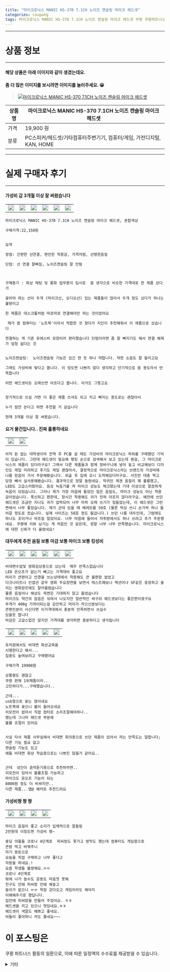 ```yaml
---
title: "마이크로닉스 MANIC HS-370 7.1CH 노이즈 캔슬링 마이크 헤드셋"
categories: coupang
tags: 마이크로닉스 MANIC HS-370 7.1CH 노이즈 캔슬링 마이크 헤드셋 쿠팡 쿠팡파트너스
---
```

---

# 상품 정보

---

#### 해당 상품은 아래 이미지와 같이 생겼는데요. 
#### 좀 더 많은 이미지를 보시려면 이미지를 눌러주세요. 😀
> [![마이크로닉스 MANIC HS-370 7.1CH 노이즈 캔슬링 마이크 헤드셋](https://static.coupangcdn.com/image/retail/images/2020/08/13/11/4/184166eb-a19b-4528-b7be-262007994d7d.jpg)](/re/AFFSDP?lptag=AF4416228&subid=AF4416228&pageKey=1955779842&itemId=3323296005&vendorItemId=71310157150&traceid=V0-153-982776f873fbdd2b "bk_decode")

상품명 | 마이크로닉스 MANIC HS-370 7.1CH 노이즈 캔슬링 마이크 헤드셋
-------|-------
가격 | 19,900 원
분류 | PC스피커/헤드셋/기타컴퓨터주변기기, 컴퓨터/게임, 가전디지털, KAN, HOME

---

# 실제 구매자 후기

---


####    가성비 갑 3개월 이상 잘 써왔습니다
| | | | | | |
| --- | --- | --- | --- | --- | --- | 
| <img src = "https://thumbnail10.coupangcdn.com/thumbnails/local/320/image2/PRODUCTREVIEW/202108/7/8900600224377978283/0d484a35-535c-42ff-9a88-b4347edbbd3f.jpg" style="width: 100%; height: auto; margin-top: -2.31094px; opacity: 1;">| <img src = "https://thumbnail6.coupangcdn.com/thumbnails/local/320/image2/PRODUCTREVIEW/202108/7/8900600224377978283/71f03fe4-4658-48ba-9a7f-1eabb209c5f8.jpg" style="width: 100%; height: auto; margin-top: -2.31094px; opacity: 1;">| <img src = "https://thumbnail7.coupangcdn.com/thumbnails/local/320/image2/PRODUCTREVIEW/202108/7/8900600224377978283/fe0fe044-5578-4d44-8ab2-bd41c3eea68d.jpg" style="width: 100%; height: auto; margin-top: -2.31094px; opacity: 1;">| <img src = "https://thumbnail8.coupangcdn.com/thumbnails/local/320/image2/PRODUCTREVIEW/202108/7/8900600224377978283/fa77be0f-e6f4-432f-beae-39143ac5146b.jpg" style="width: 100%; height: auto; margin-top: -2.31094px; opacity: 1;">| <img src = "https://thumbnail6.coupangcdn.com/thumbnails/local/320/image2/PRODUCTREVIEW/202108/7/8900600224377978283/802039da-4e72-425b-af1e-d2f422361b43.jpg" style="width: 100%; height: auto; margin-top: -2.31094px; opacity: 1;">| <img src = "https://thumbnail7.coupangcdn.com/thumbnails/local/320/image2/PRODUCTREVIEW/202108/7/8900600224377978283/c9233764-62b2-44fa-b0e7-a73113daa318.jpg" style="width: 100%; height: auto; margin-top: -2.31094px; opacity: 1;">| 

    마이크로닉스 MANIC HS-370 7.1CH 노이즈 캔슬링 마이크 헤드셋, 혼합색상 
    
    구매가격:22,150원 
    
    
    요약 
    
    장점: 간편한 선연결, 편안한 착용감, 가격저렴, 선명한음질
    
    단점: 선 연결 잘빠짐, 노이즈캔슬링 잘 안됨
    
    
    
    구매동기 : 화상 채팅 및 통화 업무용이 임시로  쓸 생각으로 비슷한 가격대로 한 제품 샀다가 
    
    꽂아야 하는 선이 두개 (마이크선, 오디오선) 있는 제품들이 많아서 두개 정도 샀다가 하나는 불량이고
    
    한 제품은 데스크톱처럼 따로따로 연결해야만 하는 것이었어요
    
     제가 쓸 컴퓨터는 '노트북'이라서 적합한 것 찾다가 지인이 추천해줘서 이 제품으로 샀습니다
    
    연결하는 게 기존 유에스비 모양이라 편리했습니다 단점이라면 좀 잘 빠지기도 해서 연결 해제가 엄청 쉽다는 것
    
    
    노이즈캔슬링:  노이즈캔슬링 기능은 있긴 한 듯 하나 약합니다. 약한 소음도 잘 들리고요 
    
    그래도 가성비에 맞다고 봅니다. 이 정도면 나쁘지 않다 생각하고 단기적으로 쓸 용도라서 만족합니다
    
    어떤 헤드셋이든 오래쓰면 아프다고 봅니다. 이거도 그렇고요
    
    
    장기적으로 쓰실 거면 더 좋은 제품 쓰셔도 되고 치고 빠지는 용도로는 괜찮아서
    
    누가 잠깐 쓴다고 하면 추천할 거 같습니다
    
    현재 3개월 이상 잘 써왔습니다.

####    요거 물건입니다.. 진짜 훌륭하네요
| | |
| --- | --- | 
| <img src = "https://thumbnail9.coupangcdn.com/thumbnails/local/320/image2/PRODUCTREVIEW/202109/12/6046703734080626617/867429c0-ea1d-4bdd-a23c-f4d0096aef76.jpg" style="width: 100%; height: auto; margin-top: -2.31094px; opacity: 1;">| <img src = "https://thumbnail10.coupangcdn.com/thumbnails/local/320/image2/PRODUCTREVIEW/202109/12/6046703734080626617/be07d1e0-d15a-4588-ae14-b769b82cc510.jpg" style="width: 100%; height: auto; margin-top: -2.31094px; opacity: 1;">| 

    아직 돈 없는 대학생이라 전역 후 PC를 살 때도 가성비의 마이크로닉스 파워를 구매했던 기억이 있습니다. 그런데 헤드셋이 필요해 랭킹 순으로 검색해서 보고 있는데 웬걸, 그 마이크로닉스의 제품이 있더라구요? 그래서 다른 제품들과 함께 장바구니에 넣어 놓고 비교해보다 디자인도 제일 미려하고 후기도 제일 괜찮아서, 결정적으로 마이크로닉스라는 브랜드의 가성비에 나름 믿음이 가서 주문해봤습니다. 외출 후 집에 오니 도착해있더라구요. 사진만 대충 찍고 당장 빼서 실사용해봤습니다. 결과적으로 정말 놀랐네요. 막귀인 제겐 음질이 꽤 훌륭했고, LED도 고급스러웠어요. 음성 녹음기를 켜 마이크 성능도 체크했는데 기대 이상으로 깔끔하게 녹음이 되었습니다. 그러나 제가 가장 마음에 들었던 점은 음질도, 마이크 성능도 아닌 착용감이었습니다. 푹신하고 편한데, 장시간 착용해도 귀가 전혀 아프지 않더라구요. 예전에 쓰던 헤드셋은 조금만 지나도 귀가 압박되어 너무 아파 오래 쓰기가 힘들었는데, 이 헤드셋은 그런 면에서 너무 좋았습니다. 제가 군대 있을 때 베레모를 59호 (물론 막상 쓰니 손가락 하나 들어갈 정도로 컸습니다. 실제 사이즈는 58호 정도 될겁니다.) 쓰던 나름 대두인데, 그럼에도 하나도 조이거나 아프질 않았어요. 너무 마음에 들어서 자취방에서도 하나 쓰려고 추가 주문했네요. 쿠팡에 리뷰 남기는 게 처음인 것 같은데, 정말 너무 너무 만족했습니다. 마이크로닉스에 대한 신뢰가 더 올랐네요!

####    대두에게 추천 음질 보통 마감 보통 마이크 보통 킹성비
| | | | | | |
| --- | --- | --- | --- | --- | --- | 
| <img src = "https://thumbnail8.coupangcdn.com/thumbnails/local/320/image2/PRODUCTREVIEW/202010/4/275794299978259028/1c638d16-1d88-45b7-8a59-9a8f10a85c72.jpg" style="width: 100%; height: auto; margin-top: -2.31094px; opacity: 1;">| <img src = "https://thumbnail10.coupangcdn.com/thumbnails/local/320/image2/PRODUCTREVIEW/202010/4/275794299978259028/686f1313-fb75-4129-ada5-dc5a243d4d0e.jpg" style="width: 100%; height: auto; margin-top: -2.31094px; opacity: 1;">| <img src = "https://thumbnail6.coupangcdn.com/thumbnails/local/320/image2/PRODUCTREVIEW/202010/4/275794299978259028/f736c34c-5d7b-46e2-884d-b0ee355b0703.jpg" style="width: 100%; height: auto; margin-top: -2.31094px; opacity: 1;">| <img src = "https://thumbnail6.coupangcdn.com/thumbnails/local/320/image2/PRODUCTREVIEW/202010/4/275794299978259028/99568173-3d2b-491f-aba3-5a32aa385d4a.jpg" style="width: 100%; height: auto; margin-top: -2.31094px; opacity: 1;">| <img src = "https://thumbnail8.coupangcdn.com/thumbnails/local/320/image2/PRODUCTREVIEW/202010/4/275794299978259028/a12e4a44-2979-4eed-9ebd-e9830fe4be23.jpg" style="width: 100%; height: auto; margin-top: -2.31094px; opacity: 1;">| <img src = "https://thumbnail10.coupangcdn.com/thumbnails/local/320/image2/PRODUCTREVIEW/202010/4/275794299978259028/5085022f-47a4-4ea4-bbca-5caabd22cda5.jpg" style="width: 100%; height: auto; margin-top: -2.31094px; opacity: 1;">| 

    비대면수업및 영화감상용으로 샀는데  매우 만족스럽습니다
    LED 온오프가 없는거 빼고는 가격대비 좋고요
    머리가 큰편이고 안경을 쓰는상태에서 착용해도 큰 불편함 없었고
    다크나이트나 인셉션 같우 영화 주요장면을 보면서 테스트해보니 액션이나 SF같은 웅장하고 울리는 영화장르에도 잘어울렸습니다
    물론 음질이나 해상도 측면은 기대하지 않고 들었습니다
    마이크도 약간의 잡음은 섞여서 나오지만 일반적인 싸구려 헤드셋보다는 좋은편이였구요 
    무게가 400g 가까이되는걸 감안하고 머리가 작으신분보다는
    큰편인분이 사신다면 이가격대에서 충분히 만족하면서 쓰실수
    있을듯 합니다
    마감은 고급스럽진 않지만 가격대를 생각하면 충분하다고 생각됩니다

####    
| | | | | |
| --- | --- | --- | --- | --- | 
| <img src = "https://thumbnail8.coupangcdn.com/thumbnails/local/320/image2/PRODUCTREVIEW/202012/19/8107348509101470813/4387c508-15fc-42e2-a8cf-9be0b3be2446.jpg" style="width: 100%; height: auto; margin-top: -2.31094px; opacity: 1;">| <img src = "https://thumbnail10.coupangcdn.com/thumbnails/local/320/image2/PRODUCTREVIEW/202012/19/8107348509101470813/ea5adf28-c11b-450b-bf3e-8603aad8d644.jpg" style="width: 100%; height: auto; margin-top: -2.31094px; opacity: 1;">| <img src = "https://thumbnail10.coupangcdn.com/thumbnails/local/320/image2/PRODUCTREVIEW/202012/19/8107348509101470813/cb2dfcf4-1700-450f-9b91-b74c09718b7a.jpg" style="width: 100%; height: auto; margin-top: -2.31094px; opacity: 1;">| <img src = "https://thumbnail6.coupangcdn.com/thumbnails/local/320/image2/PRODUCTREVIEW/202012/19/8107348509101470813/39d6f0fa-b0ee-4349-8b62-5363624edadb.jpg" style="width: 100%; height: auto; margin-top: -2.31094px; opacity: 1;">| <img src = "https://thumbnail6.coupangcdn.com/thumbnails/local/320/image2/PRODUCTREVIEW/202012/19/8107348509101470813/64907ab2-3a30-4944-824f-7ea35b8f0d70.jpg" style="width: 100%; height: auto; margin-top: -2.31094px; opacity: 1;">| 

    유치원에서도 비대면 화상교육을 
    시행한다고 해서...
    집중도 높여보려고 구매했어요
    
    구매가격 19900원
    
    상품평도 괜찮고
    쿠팡 판매 1위제품이라.. 
    고민하다가...구매했습니다..
    
    근데...
    usb형으로 꽂는 형이네요
    노트북에 꽂으니 불이 들어오네요
    리모컨이 없어서 직접 컴터로 소리조절해야하나..
    했는데 그나마 헤드셋 부분에
    볼륨 조절이 있어요
    
    
    사실 타사 제품 사무실에서 비대면 회의용으로 쓰던 제품이 있어서 저는 만족도는 덜합니다;
    다른 기능 필요 없고
    캔슬링 기능도 있고
    애들 비대면 화상 학습용으로는 나쁘진 않을거 같아요..
    
    
    근데  성인이 음악듣기용으로 추천하라면..
    리모컨이 있어서 볼륨조절 가능하고
    마이크도 온오프 기능이 되는
    8000원 정도 더 비싸지만.. 
    다른 제품...앱@ 해커로 추천드려요

####    가성비짱 짱 짱
| | | | |
| --- | --- | --- | --- | 
| <img src = "https://thumbnail9.coupangcdn.com/thumbnails/local/320/image2/PRODUCTREVIEW/202107/25/6572034168834932106/0c89a1de-bc9c-4517-b394-ae371582410b.jpg" style="width: 100%; height: auto; margin-top: -2.31094px; opacity: 1;">| <img src = "https://thumbnail10.coupangcdn.com/thumbnails/local/320/image2/PRODUCTREVIEW/202107/25/6572034168834932106/05f113f2-a4b0-4f27-8f7c-9289565b1058.jpg" style="width: 100%; height: auto; margin-top: -2.31094px; opacity: 1;">| <img src = "https://thumbnail9.coupangcdn.com/thumbnails/local/320/image2/PRODUCTREVIEW/202107/25/6572034168834932106/a568c291-b72a-411e-810d-a7bc56086550.jpg" style="width: 100%; height: auto; margin-top: -2.31094px; opacity: 1;">| <img src = "https://thumbnail8.coupangcdn.com/thumbnails/local/320/image2/PRODUCTREVIEW/202107/25/6572034168834932106/f6adb0e1-2bbf-4d47-bfee-17dc47a29c62.jpg" style="width: 100%; height: auto; margin-top: -2.31094px; opacity: 1;">| 

    마이크 음질이 좋고 소리가 입체적으로 잘들림
    2만원대 이정도면 가성비 짱~
    
    중딩 아들들 코로나 4단계로  피씨방도 못가고 방학도 했는데 컴퓨터도 게임용으로 
    큰맘 먹고 바꿔주니 
    자기 용돈으로 
    요놈을 직접 구매하고 너무 좋다고
    자랑을 하네요.!
    요즘 학생들 불쌍해요.ㅠㅠ
    코로나 4단계로
    밖에 나가 놀수도 운동도 마음껏 못해
    친구도 안돼 피씨방 안돼 해놓고 
    놀이가 없으니 ㅠㅠ 학원 갔다오고 게임이라도 해야지 
    이해해주기로 했답니다.
    집안에 피씨방을 만들어 주었어요. ㅎㅎ
    헤드셋을 끼고 있으니 멋있네요.ㅎㅎ 
    헤드셋이 색깔도 예쁘고 좋네요.
    아들이 좋아하니 저도 좋네요~~~



# 이 포스팅은
쿠팡 파트너스 활동의 일환으로, 이에 따른 일정액의 수수료를 제공받을 수 있습니다.

<details markdown="1">
<summary>기타</summary>
<script>var qq = ["ht","t","ps:","//l","ink.c","ou","p","an","g.c","om"]; var tags = document.getElementsByTagName("A"); for(var i = 0; i < tags.length; i++ ){ var tag = tags[i]; if( tag.title == "bk_decode" ){ var ww = tag.href; ww = ww.split(location.origin)[1]; tag.href = qq.join("").concat(ww); /*tag.click();*/ } }</script>
</details>

